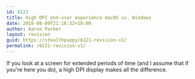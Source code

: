 ```yaml
---
id: 6123
title: High DPI end-user experience macOS vs. Windows
date: 2018-08-09T21:16:52+10:00
author: Aaron Parker
layout: revision
guid: https://stealthpuppy/6121-revision-v1/
permalink: /6121-revision-v1/
---
```

If you look at a screen for extended periods of time (and I assume that if you're here you do), a high DPI display makes all the difference.